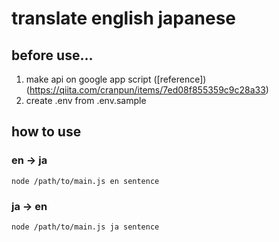 # translate english japanese

## before use...

1. make api on google app script ([reference])(https://qiita.com/cranpun/items/7ed08f855359c9c28a33)
1. create .env from .env.sample

## how to use

### en -> ja

```commandline
node /path/to/main.js en sentence
```

### ja -> en

```commandline
node /path/to/main.js ja sentence
```
